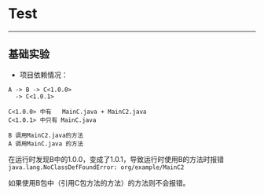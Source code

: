 # Test

---

## 基础实验
- 项目依赖情况：
```text
A -> B -> C<1.0.0>
  -> C<1.0.1>
  
C<1.0.0> 中有   MainC.java + MainC2.java
C<1.0.1> 中只有 MainC.java

B 调用MainC2.java的方法
A 调用MainC.java 的方法
```

在运行时发现B中的1.0.0，变成了1.0.1，导致运行时使用B的方法时报错 `java.lang.NoClassDefFoundError: org/example/MainC2`

如果使用B包中（引用C包方法的方法）的方法则不会报错。